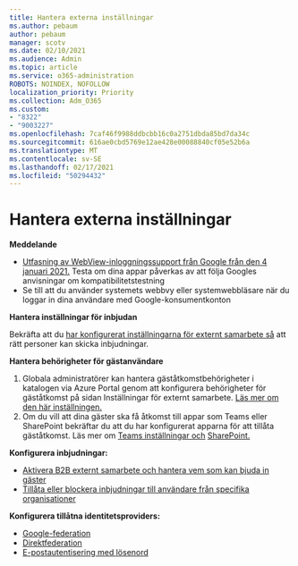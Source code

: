 ```yaml
---
title: Hantera externa inställningar
ms.author: pebaum
author: pebaum
manager: scotv
ms.date: 02/10/2021
ms.audience: Admin
ms.topic: article
ms.service: o365-administration
ROBOTS: NOINDEX, NOFOLLOW
localization_priority: Priority
ms.collection: Adm_O365
ms.custom:
- "8322"
- "9003227"
ms.openlocfilehash: 7caf46f9988ddbcbb16c0a2751dbda85bd7da34c
ms.sourcegitcommit: 616ae0cbd5769e12ae428e00088840cf05e52b6a
ms.translationtype: MT
ms.contentlocale: sv-SE
ms.lasthandoff: 02/17/2021
ms.locfileid: "50294432"
---
```

# <a name="managing-external-settings"></a>Hantera externa inställningar

**Meddelande**

- [Utfasning av WebView-inloggningssupport från Google från den 4 januari 2021.](https://docs.microsoft.com/azure/active-directory/external-identities/google-federation?WT.mc_id=Portal-Microsoft_Azure_Support#deprecation-of-webview-sign-in-support) Testa om dina appar påverkas av att följa Googles anvisningar om kompatibilitetstestning
- Se till att du använder systemets webbvy eller systemwebbläsare när du loggar in dina användare med Google-konsumentkonton

**Hantera inställningar för inbjudan**

Bekräfta att du [har konfigurerat inställningarna för externt samarbete så](https://docs.microsoft.com/azure/active-directory/external-identities/delegate-invitations?WT.mc_id=Portal-Microsoft_Azure_Support) att rätt personer kan skicka inbjudningar.

**Hantera behörigheter för gästanvändare**

1. Globala administratörer kan hantera gäståtkomstbehörigheter i katalogen via Azure Portal genom att konfigurera behörigheter för gäståtkomst på sidan Inställningar för externt samarbete. [Läs mer om den här inställningen.](https://docs.microsoft.com/azure/active-directory/fundamentals/users-default-permissions?WT.mc_id=Portal-Microsoft_Azure_Support)
2. Om du vill att dina gäster ska få åtkomst till appar som Teams eller SharePoint bekräftar du att du har konfigurerat apparna för att tillåta gäståtkomst. Läs mer om [Teams inställningar och](https://docs.microsoft.com/microsoftteams/guest-access?WT.mc_id=Portal-Microsoft_Azure_Support) [SharePoint.](https://docs.microsoft.com/sharepoint/external-sharing-overview?WT.mc_id=Portal-Microsoft_Azure_Support)

**Konfigurera inbjudningar:**

- [Aktivera B2B externt samarbete och hantera vem som kan bjuda in gäster](https://docs.microsoft.com/azure/active-directory/b2b/delegate-invitations?WT.mc_id=Portal-Microsoft_Azure_Support)
- [Tillåta eller blockera inbjudningar till användare från specifika organisationer](https://docs.microsoft.com/azure/active-directory/b2b/allow-deny-list?WT.mc_id=Portal-Microsoft_Azure_Support)

**Konfigurera tillåtna identitetsproviders:**

- [Google-federation](https://docs.microsoft.com/azure/active-directory/b2b/google-federation?WT.mc_id=Portal-Microsoft_Azure_Support)
- [Direktfederation](https://docs.microsoft.com/azure/active-directory/b2b/direct-federation?WT.mc_id=Portal-Microsoft_Azure_Support)
- [E-postautentisering med lösenord](https://docs.microsoft.com/azure/active-directory/b2b/one-time-passcode?WT.mc_id=Portal-Microsoft_Azure_Support)

